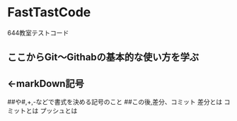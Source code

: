 # FastTastCode
644教室テストコード
## ここからGit～Githabの基本的な使い方を学ぶ
## <-markDown記号
##や#,+,-などで書式を決める記号のこと
##この後,差分、コミット
差分とは
コミットとは
プッシュとは
